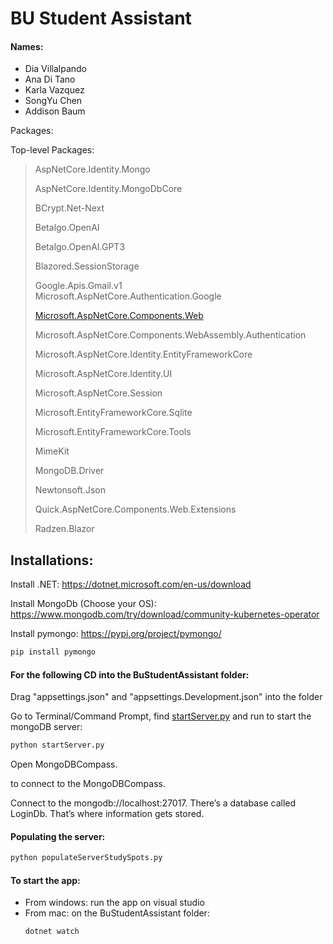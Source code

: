 # BU Student Assistant

#### Names:
- Dia Villalpando
- Ana Di Tano
- Karla Vazquez
- SongYu Chen
- Addison Baum

Packages:

Top-level Packages:                                             

> AspNetCore.Identity.Mongo
> 
> 
> AspNetCore.Identity.MongoDbCore                                
> 
> BCrypt.Net-Next                                               
> 
> Betalgo.OpenAI                                              
> 
> Betalgo.OpenAI.GPT3                                         
> 
> Blazored.SessionStorage                                    
> 
> Google.Apis.Gmail.v1                                   
> Microsoft.AspNetCore.Authentication.Google              
> 
> [Microsoft.AspNetCore.Components.Web](http://microsoft.aspnetcore.components.web/)                    
> 
> Microsoft.AspNetCore.Components.WebAssembly.Authentication      
> 
> Microsoft.AspNetCore.Identity.EntityFrameworkCore           
> 
> Microsoft.AspNetCore.Identity.UI        
> 
> Microsoft.AspNetCore.Session                     
> 
> Microsoft.EntityFrameworkCore.Sqlite                  
> 
> Microsoft.EntityFrameworkCore.Tools             
> 
> MimeKit                                                 
> 
> MongoDB.Driver                                       
> 
> Newtonsoft.Json                                             
> 
> Quick.AspNetCore.Components.Web.Extensions        
> 
> Radzen.Blazor
> 

## Installations:

Install .NET:
https://dotnet.microsoft.com/en-us/download

Install MongoDb (Choose your OS):
https://www.mongodb.com/try/download/community-kubernetes-operator 

Install pymongo:
https://pypi.org/project/pymongo/

```bash
pip install pymongo
```

#### For the following CD into the BuStudentAssistant folder:

Drag "appsettings.json" and "appsettings.Development.json" into the folder

Go to Terminal/Command Prompt, find [startServer.py](http://startserver.py/) and run to start the mongoDB server:

```bash
python startServer.py 
```

Open MongoDBCompass.

to connect to the MongoDBCompass.

Connect to the mongodb://localhost:27017. There’s a database called LoginDb. That’s where information gets stored.

#### Populating the server:

```bash
python populateServerStudySpots.py
```

#### To start the app:
- From windows: run the app on visual studio
- From mac: on the BuStudentAssistant folder:
  ```bash
  dotnet watch
  ```
